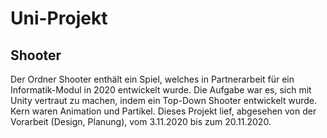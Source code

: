 # Uni-Projekt

## Shooter
Der Ordner Shooter enthält ein Spiel, welches in Partnerarbeit für ein Informatik-Modul in 2020 entwickelt wurde. Die Aufgabe war es, sich mit Unity vertraut zu machen, indem ein Top-Down Shooter entwickelt wurde. Kern waren Animation und Partikel. Dieses Projekt lief, abgesehen von der Vorarbeit (Design, Planung), vom 3.11.2020 bis zum 20.11.2020.
